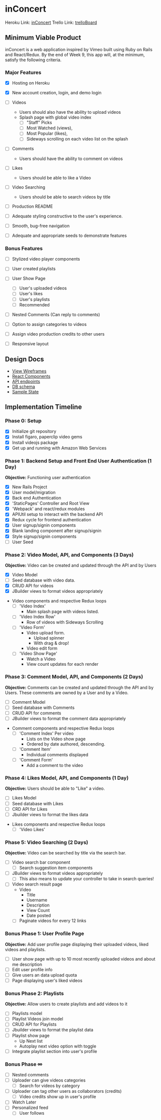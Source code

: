  # inConcert

Heroku Link: [inConcert]
Trello Link: [trelloBoard](https://trello.com/b/4SNQRXjd/inconcert)

[inConcert]: #;

## Minimum Viable Product

inConcert is a web application inspired by Vimeo built using Ruby on Rails and React/Redux. By the end of Week 9, this app will, at the minimum, satisfy the following criteria.

### Major Features
- [X] Hosting on Heroku
- [X] New account creation, login, and demo login
- [ ] Videos
  * Users should also have the ability to upload videos
  * Splash page with global video index
    - [ ] "Staff" Picks
    - [ ] Most Watched (views),
    - [ ] Most Popular (likes),
    - [ ] Sideways scrolling on each video list on the splash
- [ ] Comments
  * Users should have the ability to comment on videos
- [ ] Likes
  * Users should be able to like a Video
- [ ] Video Searching
  * Users should be able to search videos by title
- [ ] Production README
- [ ] Adequate styling constructive to the user's experience.
- [ ] Smooth, bug-free navigation
- [ ] Adequate and appropriate seeds to demonstrate features


### Bonus Features
- [ ] Stylized video player components
- [ ] User created playlists
- [ ] User Show Page
    - [ ] User's uploaded videos
    - [ ] User's likes
    - [ ] User's playlists
    - [ ] Recommended
- [ ] Nested Comments (Can reply to comments)
- [ ] Option to assign categories to videos
- [ ] Assign video production credits to other users
- [ ] Responsive layout



## Design Docs
* [View Wireframes][wireframes]
* [React Components][components]
* [API endpoints][api-endpoints]
* [DB schema][schema]
* [Sample State][sample-state]

[wireframes]: wireframes
[components]: component-hierarchy.md
[sample-state]: sample-state.md
[api-endpoints]: api-endpoints.md
[schema]: schema.md

## Implementation Timeline

### Phase 0: Setup

- [X] Initialize git repository
- [X] Install figaro, paperclip video gems
- [X] Install videojs package
- [X] Get up and running with Amazon Web Services

### Phase 1: Backend Setup and Front End User Authentication (1 Day)

**Objective:** Functioning user authentication

- [X] New Rails Project
- [X] User model/migration
- [X] Back end Authentication
- [X] 'StaticPages' Controller and Root View
- [X] 'Webpack' and react/redux modules
- [X] APIUtil setup to interact with the backend API
- [X] Redux cycle for frontend authentication
- [X] User signup/signin components
- [X] Blank landing component after signup/signin
- [X] Style signup/signin components
- [ ] User Seed

### Phase 2: Video Model, API, and Components (3 Days)
**Objective:** Video can be created and updated through the API and by Users

- [X] Video Model
- [ ] Seed database with video data.
- [X] CRUD API for videos
- [X] JBuilder views to format videos appropriately
- Video components and respective Redux loops
  - [ ] 'Video Index'
    - Main splash page with videos listed.
  - [ ] 'Video Index Row'
    - Row of videos with Sideways Scrolling
  - [ ] 'Video Form'
    - Video upload form.
      - Upload spinner
      - With drag & drop!
    - Video edit form
  - [ ] 'Video Show Page'
    - Watch a Video
    - View count updates for each render

### Phase 3: Comment Model, API, and Components (2 Days)
**Objective:** Comments can be created and updated through the API and by Users. These comments are owned by a User and by a Video.

- [ ] Comment Model
- [ ] Seed database with Comments
- [ ] CRUD API for comments
- [ ] JBuilder views to format the comment data appropriately
- Comment components and respective Redux loops
  - [ ] 'Comment Index' Per video
    - Lists on the Video show page
    - Ordered by date authored, descending.
  - [ ] 'Comment Item'
    - Individual comments displayed
  - [ ] 'Comment Form'
    - Add a comment to the video

### Phase 4: Likes Model, API, and Components (1 Day)
**Objective:** Users should be able to "Like" a video.

- [ ] Likes Model
- [ ] Seed database with Likes
- [ ] CRD API for Likes
- [ ] Jbuilder views to format the likes data
- Likes components and respective Redux loops
  - [ ] 'Video Likes'

### Phase 5: Video Searching (2 Days)
**Objective:** Video can be searched by title via the search bar.

- [ ] Video search bar component
  - [ ] Search suggestion item components
- [ ] JBuilder views to format videos appropriately
  - [ ] This also means to update your controller to take in search queries!
- [ ] Video search result page
  - Video
    - Title
    - Username
    - Description
    - View Count
    - Date posted
  - [ ] Paginate videos for every 12 links

### Bonus Phase 1: User Profile Page
**Objective:** Add user profile page displaying their uploaded videos, liked videos and playlists.

- [ ] User show page with up to 10 most recently uploaded videos and about me description
- [ ] Edit user profile info
- [ ] Give users an data upload quota
- [ ] Page displaying user's liked videos

### Bonus Phase 2: Playlists
**Objective:** Allow users to create playlists and add videos to it

- [ ] Playlists model
- [ ] Playlist Videos join model
- [ ] CRUD API for Playlists
- [ ] Jbuilder views to format the playlist data
- [ ] Playlist show page
  - Up Next list
  - Autoplay next video option with toggle
- [ ] Integrate playlist section into user's profile

### Bonus Phase ∞
- [ ] Nested comments
- [ ] Uploader can give videos categories
  - [ ] Search for videos by category
- [ ] Uploader can tag other users as collaborators (credits)
  - [ ] Video credits show up in user's profile
- [ ] Watch Later
- [ ] Personalized feed
  - [ ] User follows
